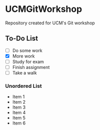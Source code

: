 # UCMGitWorkshop

Repository created for UCM's Git workshop

## To-Do List
- [ ] Do some work
- [X] More work
- [ ] Study for exam
- [ ] Finish assignment
- [ ] Take a walk

### Unordered List
- Item 1
- Item 2
- Item 3
- Item 4
- Item 5
- Item 6